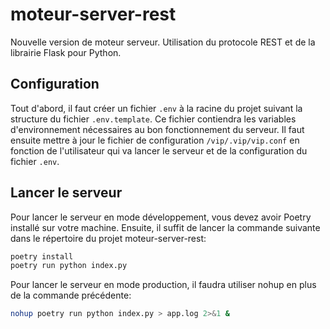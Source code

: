 # moteur-server-rest

Nouvelle version de moteur serveur. Utilisation du protocole REST et de la librairie Flask pour Python.

## Configuration

Tout d'abord, il faut créer un fichier `.env` à la racine du projet suivant la structure du fichier `.env.template`. Ce fichier contiendra les variables d'environnement nécessaires au bon fonctionnement du serveur.
Il faut ensuite mettre à jour le fichier de configuration `/vip/.vip/vip.conf` en fonction de l'utilisateur qui va lancer le serveur et de la configuration du fichier `.env`.

## Lancer le serveur

Pour lancer le serveur en mode développement, vous devez avoir Poetry installé sur votre machine. Ensuite, il suffit de lancer la commande suivante dans le répertoire du projet moteur-server-rest:

```bash
poetry install
poetry run python index.py
```

Pour lancer le serveur en mode production, il faudra utiliser nohup en plus de la commande précédente:

```bash
nohup poetry run python index.py > app.log 2>&1 &
```